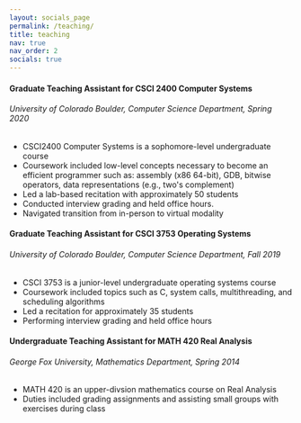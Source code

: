 ```yaml
---
layout: socials_page
permalink: /teaching/
title: teaching
nav: true
nav_order: 2
socials: true
---
```


#### Graduate Teaching Assistant for CSCI 2400 Computer Systems
###### University of Colorado Boulder, Computer Science Department, Spring 2020

* CSCI2400 Computer Systems is a sophomore-level undergraduate course
* Coursework included low-level concepts necessary to become an efficient programmer such as: assembly (x86 64-bit), GDB, bitwise operators, data representations (e.g., two's complement)
* Led a lab-based recitation with approximately 50 students
* Conducted interview grading and held office hours. 
* Navigated transition from in-person to virtual modality

#### Graduate Teaching Assistant for CSCI 3753 Operating Systems
###### University of Colorado Boulder, Computer Science Department, Fall 2019

* CSCI 3753 is a junior-level undergraduate operating systems course
* Coursework included topics such as C, system calls, multithreading, and scheduling algorithms
* Led a recitation for approximately 35 students
* Performing interview grading and held office hours

#### Undergraduate Teaching Assistant for MATH 420 Real Analysis
###### George Fox University, Mathematics Department, Spring 2014

* MATH 420 is an upper-divsion mathematics course on Real Analysis
* Duties included grading assignments and assisting small groups with exercises during class
